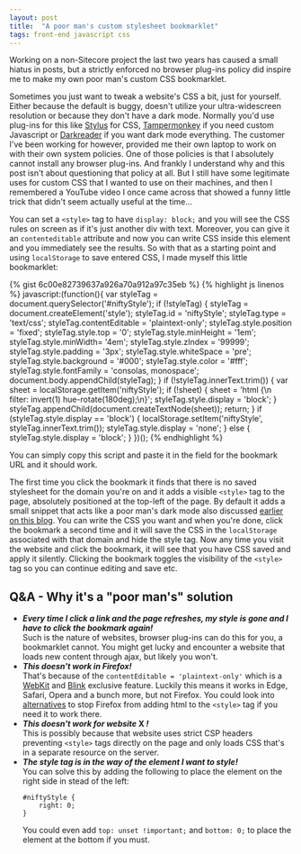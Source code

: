 ```yaml
---
layout: post
title:  "A poor man's custom stylesheet bookmarklet"
tags: front-end javascript css
---
```


Working on a non-Sitecore project the last two years has caused a small hiatus in posts, but a strictly enforced no browser plug-ins policy did inspire me to make my own poor man's custom CSS bookmarklet.

Sometimes you just want to tweak a website's CSS a bit, just for yourself. Either because the default is buggy, doesn't utilize your ultra-widescreen resolution or because they don't have a dark mode. Normally you'd use plug-ins for this like [Stylus](https://github.com/openstyles/stylus) for CSS, [Tampermonkey](https://www.tampermonkey.net) if you need custom Javascript or [Darkreader](https://darkreader.org/) if you want dark mode everything. The customer I've been working for however, provided me their own laptop to work on with their own system policies. One of those policies is that I absolutely cannot install any browser plug-ins. And frankly I understand why and this post isn't about questioning that policy at all. But I still have some legitimate uses for custom CSS that I wanted to use on their machines, and then I remembered a YouTube video I once came across that showed a funny little trick that didn't seem actually useful at the time...

You can set a `<style>` tag to have `display: block;` and you will see the CSS rules on screen as if it's just another div with text. Moreover, you can give it an `contenteditable` attribute and now you can write CSS inside this element and you immediately see the results. So with that as a starting point and using `localStorage` to save entered CSS, I made myself this little bookmarklet:

{% gist 6c00e82739637a926a70a912a97c35eb %}
<noscript>
{% highlight js linenos %}
javascript:(function(){
    var styleTag = document.querySelector('#niftyStyle');
    if (!styleTag) {
        styleTag = document.createElement('style');
        styleTag.id = 'niftyStyle';
        styleTag.type = 'text/css';
        styleTag.contentEditable = 'plaintext-only';
        styleTag.style.position = 'fixed';
        styleTag.style.top = '0';
        styleTag.style.minHeight = '1em';
        styleTag.style.minWidth= '4em';
        styleTag.style.zIndex = '99999';
        styleTag.style.padding = '3px';
        styleTag.style.whiteSpace = 'pre';
        styleTag.style.background = '#000';
        styleTag.style.color = '#fff';
        styleTag.style.fontFamily = 'consolas, monospace';
        document.body.appendChild(styleTag);
    }
    if (!styleTag.innerText.trim()) {
        var sheet = localStorage.getItem('niftyStyle');
        if (!sheet) {
            sheet = 'html {\n    filter: invert(1) hue-rotate(180deg);\n}';
            styleTag.style.display = 'block';
        }
        styleTag.appendChild(document.createTextNode(sheet));
        return;
    }
    if (styleTag.style.display == 'block') {
        localStorage.setItem('niftyStyle', styleTag.innerText.trim());
        styleTag.style.display = 'none';
    } else {
        styleTag.style.display = 'block';
    }
})();
{% endhighlight %}
</noscript>

You can simply copy this script and paste it in the field for the bookmark URL and it should work.

The first time you click the bookmark it finds that there is no saved stylesheet for the domain you're on and it adds a visible `<style>` tag to the page, absolutely positioned at the top-left of the page. By default it adds a small snippet that acts like a poor man's dark mode also discussed [earlier on this blog](/2020/04/21/styling-external-iframe-content.html). You can write the CSS you want and when you're done, click the bookmark a second time and it will save the CSS in the `localStorage` associated with that domain and hide the style tag. Now any time you visit the website and click the bookmark, it will see that you have CSS saved and apply it silently. Clicking the bookmark toggles the visibility of the `<style>` tag so you can continue editing and save etc.

Q&A - Why it's a "poor man's" solution
--------------------------------------

- **_Every time I click a link and the page refreshes, my style is gone and I have to click the bookmark again!_**  
  Such is the nature of websites, browser plug-ins can do this for you, a bookmarklet cannot. You might get lucky and encounter a website that loads new content through ajax, but likely you won't.
- **_This doesn't work in Firefox!_**  
  That's because of the `contentEditable = 'plaintext-only'` which is a [WebKit](https://webkit.org/) and [Blink](https://www.chromium.org/blink/) exclusive feature. Luckily this means it works in Edge, Safari, Opera and a bunch more, but not Firefox. You could look into [alternatives](https://stackoverflow.com/a/61237402/2684660) to stop Firefox from adding html to the `<style>` tag if you need it to work there.
- **_This doesn't work for website_ X _!_**  
  This is possibly because that website uses strict CSP headers preventing `<style>` tags directly on the page and only loads CSS that's in a separate resource on the server.
- **_The style tag is in the way of the element I want to style!_**  
  You can solve this by adding the following to place the element on the right side in stead of the left:
  ```
  #niftyStyle {
      right: 0;
  }
  ```  
  You could even add `top: unset !important;` and `bottom: 0;` to place the element at the bottom if you must.